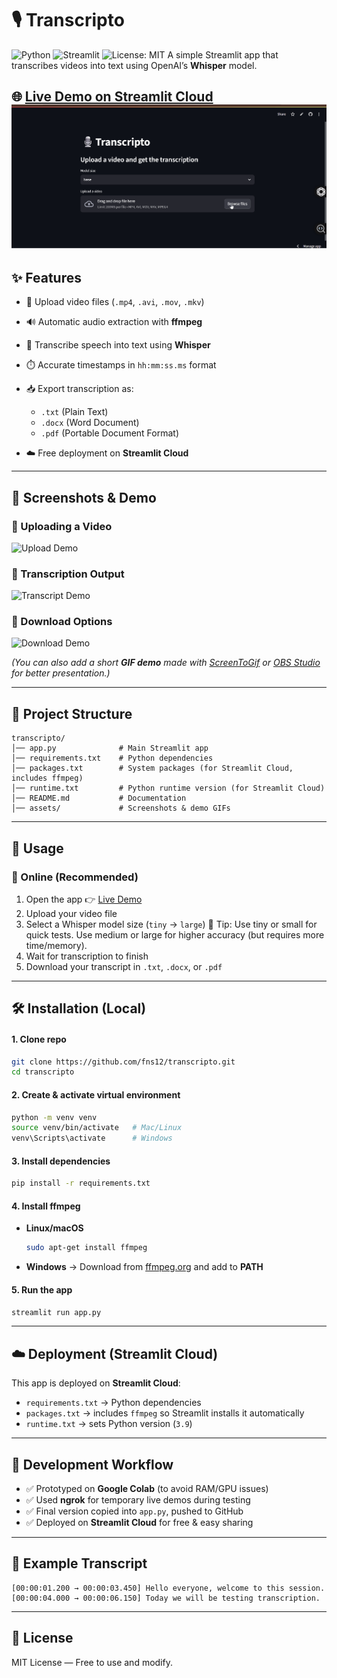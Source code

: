# 🎙️ Transcripto

![Python](https://img.shields.io/badge/python-3.9-blue)
![Streamlit](https://img.shields.io/badge/Streamlit-cloud-red)
![License: MIT](https://img.shields.io/badge/License-MIT-yellow.svg)
A simple Streamlit app that transcribes videos into text using OpenAI’s **Whisper** model.

🌐 **[Live Demo on Streamlit Cloud](https://transcripto12.streamlit.app/)**
![Demo](assets/demo.gif)
---

## ✨ Features

* 🎥 Upload video files (`.mp4`, `.avi`, `.mov`, `.mkv`)
* 🔊 Automatic audio extraction with **ffmpeg**
* 🧠 Transcribe speech into text using **Whisper**
* ⏱️ Accurate timestamps in `hh:mm:ss.ms` format
* 📥 Export transcription as:

  * `.txt` (Plain Text)
  * `.docx` (Word Document)
  * `.pdf` (Portable Document Format)
* ☁️ Free deployment on **Streamlit Cloud**

---

## 📸 Screenshots & Demo

### 🔹 Uploading a Video

![Upload Demo](assets/upload.png)

### 🔹 Transcription Output

![Transcript Demo](assets/transcript.png)

### 🔹 Download Options

![Download Demo](assets/download.png)

*(You can also add a short **GIF demo** made with [ScreenToGif](https://www.screentogif.com/) or [OBS Studio](https://obsproject.com/) for better presentation.)*

---

## 📂 Project Structure

```
transcripto/
│── app.py              # Main Streamlit app
│── requirements.txt    # Python dependencies
│── packages.txt        # System packages (for Streamlit Cloud, includes ffmpeg)
│── runtime.txt         # Python runtime version (for Streamlit Cloud)
│── README.md           # Documentation
│── assets/             # Screenshots & demo GIFs
```

---

## 🚀 Usage

### 🔗 Online (Recommended)

1. Open the app 👉 [Live Demo](https://transcripto12.streamlit.app/)
2. Upload your video file
3. Select a Whisper model size (`tiny` → `large`)
   🔧 Tip: Use tiny or small for quick tests. Use medium or large for higher accuracy (but requires more time/memory).
5. Wait for transcription to finish
6. Download your transcript in `.txt`, `.docx`, or `.pdf`

---

## 🛠️ Installation (Local)

#### 1. Clone repo

```bash
git clone https://github.com/fns12/transcripto.git
cd transcripto
```

#### 2. Create & activate virtual environment

```bash
python -m venv venv
source venv/bin/activate   # Mac/Linux
venv\Scripts\activate      # Windows
```

#### 3. Install dependencies

```bash
pip install -r requirements.txt
```

#### 4. Install ffmpeg

* **Linux/macOS**

  ```bash
  sudo apt-get install ffmpeg
  ```

* **Windows** → Download from [ffmpeg.org](https://ffmpeg.org/download.html) and add to **PATH**

#### 5. Run the app

```bash
streamlit run app.py
```

---

## ☁️ Deployment (Streamlit Cloud)

This app is deployed on **Streamlit Cloud**:

* `requirements.txt` → Python dependencies
* `packages.txt` → includes `ffmpeg` so Streamlit installs it automatically
* `runtime.txt` → sets Python version (`3.9`)

---

## 🔄 Development Workflow

* ✅ Prototyped on **Google Colab** (to avoid RAM/GPU issues)
* ✅ Used **ngrok** for temporary live demos during testing
* ✅ Final version copied into `app.py`, pushed to GitHub
* ✅ Deployed on **Streamlit Cloud** for free & easy sharing

---

## 📝 Example Transcript

```
[00:00:01.200 → 00:00:03.450] Hello everyone, welcome to this session.
[00:00:04.000 → 00:00:06.150] Today we will be testing transcription.
```

---

## 📜 License

MIT License — Free to use and modify.

















